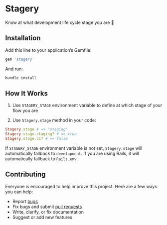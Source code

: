 # Stagery

Know at what development life cycle stage you are 👀

## Installation

Add this line to your application’s Gemfile:

```ruby
gem 'stagery'
```

And run:

```sh
bundle install
```

## How It Works

1. Use `STAGERY_STAGE` environment variable to define at which stage of your flow you are

2. Use `Stagery.stage` method in your code:

```ruby
Stagery.stage # => "staging"
Stagery.stage.staging? # => true
Stagery.stage.ci? # => false
```

If `STAGERY_STAGE` environment variable is not set, `Stagery.stage` will automatically fallback to `development`.
If you are using Rails, it will automatically fallback to `Rails.env`.

## Contributing

Everyone is encouraged to help improve this project. Here are a few ways you can help:

- Report [bugs](https://github.com/beauraF/stagery/issues)
- Fix bugs and submit [pull requests](https://github.com/beauraF/stagery/pulls)
- Write, clarify, or fix documentation
- Suggest or add new features
